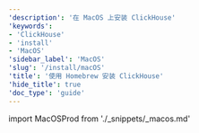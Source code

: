 ```yaml
---
'description': '在 MacOS 上安装 ClickHouse'
'keywords':
- 'ClickHouse'
- 'install'
- 'MacOS'
'sidebar_label': 'MacOS'
'slug': '/install/macOS'
'title': '使用 Homebrew 安装 ClickHouse'
'hide_title': true
'doc_type': 'guide'
---
```


import MacOSProd from './_snippets/_macos.md'

<MacOSProd/>

